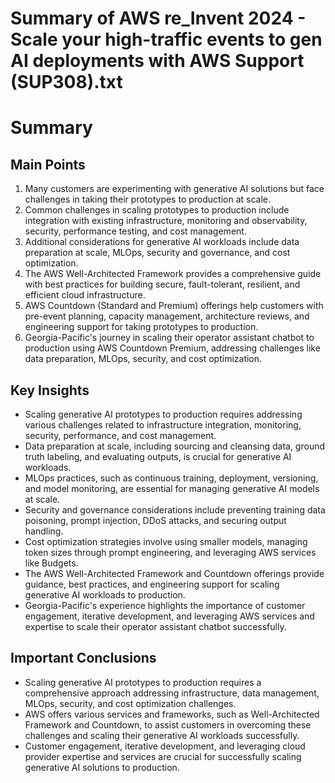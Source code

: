 # Summary of AWS re_Invent 2024 - Scale your high-traffic events to gen AI deployments with AWS Support (SUP308).txt

# Summary

## Main Points

1. Many customers are experimenting with generative AI solutions but face challenges in taking their prototypes to production at scale.
2. Common challenges in scaling prototypes to production include integration with existing infrastructure, monitoring and observability, security, performance testing, and cost management.
3. Additional considerations for generative AI workloads include data preparation at scale, MLOps, security and governance, and cost optimization.
4. The AWS Well-Architected Framework provides a comprehensive guide with best practices for building secure, fault-tolerant, resilient, and efficient cloud infrastructure.
5. AWS Countdown (Standard and Premium) offerings help customers with pre-event planning, capacity management, architecture reviews, and engineering support for taking prototypes to production.
6. Georgia-Pacific's journey in scaling their operator assistant chatbot to production using AWS Countdown Premium, addressing challenges like data preparation, MLOps, security, and cost optimization.

## Key Insights

- Scaling generative AI prototypes to production requires addressing various challenges related to infrastructure integration, monitoring, security, performance, and cost management.
- Data preparation at scale, including sourcing and cleansing data, ground truth labeling, and evaluating outputs, is crucial for generative AI workloads.
- MLOps practices, such as continuous training, deployment, versioning, and model monitoring, are essential for managing generative AI models at scale.
- Security and governance considerations include preventing training data poisoning, prompt injection, DDoS attacks, and securing output handling.
- Cost optimization strategies involve using smaller models, managing token sizes through prompt engineering, and leveraging AWS services like Budgets.
- The AWS Well-Architected Framework and Countdown offerings provide guidance, best practices, and engineering support for scaling generative AI workloads to production.
- Georgia-Pacific's experience highlights the importance of customer engagement, iterative development, and leveraging AWS services and expertise to scale their operator assistant chatbot successfully.

## Important Conclusions

- Scaling generative AI prototypes to production requires a comprehensive approach addressing infrastructure, data management, MLOps, security, and cost optimization challenges.
- AWS offers various services and frameworks, such as Well-Architected Framework and Countdown, to assist customers in overcoming these challenges and scaling their generative AI workloads successfully.
- Customer engagement, iterative development, and leveraging cloud provider expertise and services are crucial for successfully scaling generative AI solutions to production.